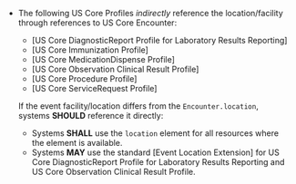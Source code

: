 * The following US Core Profiles *indirectly* reference the location/facility through references to US Core Encounter:
    - [US Core DiagnosticReport Profile for Laboratory Results Reporting]
    - [US Core Immunization Profile]
    - [US Core MedicationDispense Profile]
    - [US Core Observation Clinical Result Profile]
    - [US Core Procedure Profile]
    - [US Core ServiceRequest Profile]

  If the event facility/location differs from the `Encounter.location`, systems **SHOULD** reference it directly:
    - Systems **SHALL** use the `location` element for all resources where the element is available.
    - Systems **MAY** use the standard [Event Location Extension] for US Core DiagnosticReport Profile for Laboratory Results Reporting and US Core Observation Clinical Result Profile.